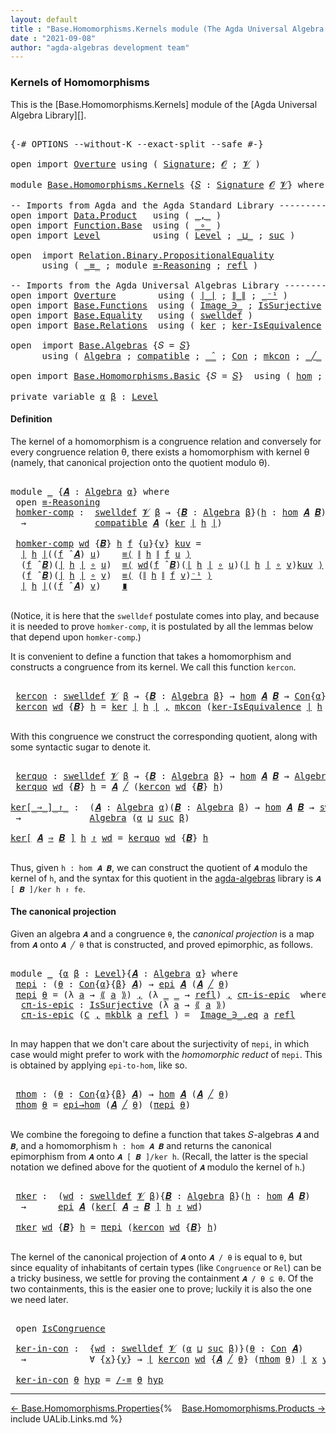 ```yaml
---
layout: default
title : "Base.Homomorphisms.Kernels module (The Agda Universal Algebra Library)"
date : "2021-09-08"
author: "agda-algebras development team"
---
```


### <a id="kernels-of-homomorphisms">Kernels of Homomorphisms</a>

This is the [Base.Homomorphisms.Kernels] module of the [Agda Universal Algebra Library][].

<pre class="Agda">

<a id="341" class="Symbol">{-#</a> <a id="345" class="Keyword">OPTIONS</a> <a id="353" class="Pragma">--without-K</a> <a id="365" class="Pragma">--exact-split</a> <a id="379" class="Pragma">--safe</a> <a id="386" class="Symbol">#-}</a>

<a id="391" class="Keyword">open</a> <a id="396" class="Keyword">import</a> <a id="403" href="Overture.html" class="Module">Overture</a> <a id="412" class="Keyword">using</a> <a id="418" class="Symbol">(</a> <a id="420" href="Overture.Signatures.html#3264" class="Function">Signature</a><a id="429" class="Symbol">;</a> <a id="431" href="Overture.Signatures.html#648" class="Generalizable">𝓞</a> <a id="433" class="Symbol">;</a> <a id="435" href="Overture.Signatures.html#650" class="Generalizable">𝓥</a> <a id="437" class="Symbol">)</a>

<a id="440" class="Keyword">module</a> <a id="447" href="Base.Homomorphisms.Kernels.html" class="Module">Base.Homomorphisms.Kernels</a> <a id="474" class="Symbol">{</a><a id="475" href="Base.Homomorphisms.Kernels.html#475" class="Bound">𝑆</a> <a id="477" class="Symbol">:</a> <a id="479" href="Overture.Signatures.html#3264" class="Function">Signature</a> <a id="489" href="Overture.Signatures.html#648" class="Generalizable">𝓞</a> <a id="491" href="Overture.Signatures.html#650" class="Generalizable">𝓥</a><a id="492" class="Symbol">}</a> <a id="494" class="Keyword">where</a>

<a id="501" class="Comment">-- Imports from Agda and the Agda Standard Library --------------------------------</a>
<a id="585" class="Keyword">open</a> <a id="590" class="Keyword">import</a> <a id="597" href="Data.Product.html" class="Module">Data.Product</a>   <a id="612" class="Keyword">using</a> <a id="618" class="Symbol">(</a> <a id="620" href="Agda.Builtin.Sigma.html#235" class="InductiveConstructor Operator">_,_</a> <a id="624" class="Symbol">)</a>
<a id="626" class="Keyword">open</a> <a id="631" class="Keyword">import</a> <a id="638" href="Function.Base.html" class="Module">Function.Base</a>  <a id="653" class="Keyword">using</a> <a id="659" class="Symbol">(</a> <a id="661" href="Function.Base.html#1115" class="Function Operator">_∘_</a> <a id="665" class="Symbol">)</a>
<a id="667" class="Keyword">open</a> <a id="672" class="Keyword">import</a> <a id="679" href="Level.html" class="Module">Level</a>          <a id="694" class="Keyword">using</a> <a id="700" class="Symbol">(</a> <a id="702" href="Agda.Primitive.html#742" class="Postulate">Level</a> <a id="708" class="Symbol">;</a> <a id="710" href="Agda.Primitive.html#961" class="Primitive Operator">_⊔_</a> <a id="714" class="Symbol">;</a> <a id="716" href="Agda.Primitive.html#931" class="Primitive">suc</a> <a id="720" class="Symbol">)</a>

<a id="723" class="Keyword">open</a>  <a id="729" class="Keyword">import</a> <a id="736" href="Relation.Binary.PropositionalEquality.html" class="Module">Relation.Binary.PropositionalEquality</a>
      <a id="780" class="Keyword">using</a> <a id="786" class="Symbol">(</a> <a id="788" href="Agda.Builtin.Equality.html#150" class="Datatype Operator">_≡_</a> <a id="792" class="Symbol">;</a> <a id="794" class="Keyword">module</a> <a id="801" href="Relation.Binary.PropositionalEquality.Properties.html#6731" class="Module">≡-Reasoning</a> <a id="813" class="Symbol">;</a> <a id="815" href="Agda.Builtin.Equality.html#207" class="InductiveConstructor">refl</a> <a id="820" class="Symbol">)</a>

<a id="823" class="Comment">-- Imports from the Agda Universal Algebras Library --------------------------------</a>
<a id="908" class="Keyword">open</a> <a id="913" class="Keyword">import</a> <a id="920" href="Overture.html" class="Module">Overture</a>        <a id="936" class="Keyword">using</a> <a id="942" class="Symbol">(</a> <a id="944" href="Overture.Basic.html#4325" class="Function Operator">∣_∣</a> <a id="948" class="Symbol">;</a> <a id="950" href="Overture.Basic.html#4363" class="Function Operator">∥_∥</a> <a id="954" class="Symbol">;</a> <a id="956" href="Overture.Basic.html#4919" class="Function Operator">_⁻¹</a> <a id="960" class="Symbol">)</a>
<a id="962" class="Keyword">open</a> <a id="967" class="Keyword">import</a> <a id="974" href="Base.Functions.html" class="Module">Base.Functions</a>  <a id="990" class="Keyword">using</a> <a id="996" class="Symbol">(</a> <a id="998" href="Base.Functions.Inverses.html#1134" class="Datatype Operator">Image_∋_</a> <a id="1007" class="Symbol">;</a> <a id="1009" href="Base.Functions.Surjective.html#1792" class="Function">IsSurjective</a> <a id="1022" class="Symbol">)</a>
<a id="1024" class="Keyword">open</a> <a id="1029" class="Keyword">import</a> <a id="1036" href="Base.Equality.html" class="Module">Base.Equality</a>   <a id="1052" class="Keyword">using</a> <a id="1058" class="Symbol">(</a> <a id="1060" href="Base.Equality.Welldefined.html#2509" class="Function">swelldef</a> <a id="1069" class="Symbol">)</a>
<a id="1071" class="Keyword">open</a> <a id="1076" class="Keyword">import</a> <a id="1083" href="Base.Relations.html" class="Module">Base.Relations</a>  <a id="1099" class="Keyword">using</a> <a id="1105" class="Symbol">(</a> <a id="1107" href="Base.Relations.Discrete.html#4384" class="Function">ker</a> <a id="1111" class="Symbol">;</a> <a id="1113" href="Base.Relations.Quotients.html#2908" class="Function">ker-IsEquivalence</a> <a id="1131" class="Symbol">;</a> <a id="1133" href="Base.Relations.Quotients.html#5437" class="Function Operator">⟪_⟫</a> <a id="1137" class="Symbol">;</a> <a id="1139" href="Base.Relations.Quotients.html#4830" class="InductiveConstructor">mkblk</a> <a id="1145" class="Symbol">)</a>

<a id="1148" class="Keyword">open</a>  <a id="1154" class="Keyword">import</a> <a id="1161" href="Base.Algebras.html" class="Module">Base.Algebras</a> <a id="1175" class="Symbol">{</a><a id="1176" class="Argument">𝑆</a> <a id="1178" class="Symbol">=</a> <a id="1180" href="Base.Homomorphisms.Kernels.html#475" class="Bound">𝑆</a><a id="1181" class="Symbol">}</a>
      <a id="1189" class="Keyword">using</a> <a id="1195" class="Symbol">(</a> <a id="1197" href="Base.Algebras.Basic.html#2774" class="Function">Algebra</a> <a id="1205" class="Symbol">;</a> <a id="1207" href="Base.Algebras.Basic.html#8742" class="Function">compatible</a> <a id="1218" class="Symbol">;</a> <a id="1220" href="Base.Algebras.Basic.html#5783" class="Function Operator">_̂_</a> <a id="1224" class="Symbol">;</a> <a id="1226" href="Base.Algebras.Congruences.html#1997" class="Function">Con</a> <a id="1230" class="Symbol">;</a> <a id="1232" href="Base.Algebras.Congruences.html#1914" class="InductiveConstructor">mkcon</a> <a id="1238" class="Symbol">;</a> <a id="1240" href="Base.Algebras.Congruences.html#3788" class="Function Operator">_╱_</a> <a id="1244" class="Symbol">;</a> <a id="1246" href="Base.Algebras.Congruences.html#1828" class="Record">IsCongruence</a> <a id="1259" class="Symbol">;</a> <a id="1261" href="Base.Algebras.Congruences.html#4887" class="Function">/-≡</a> <a id="1265" class="Symbol">)</a>

<a id="1268" class="Keyword">open</a> <a id="1273" class="Keyword">import</a> <a id="1280" href="Base.Homomorphisms.Basic.html" class="Module">Base.Homomorphisms.Basic</a> <a id="1305" class="Symbol">{</a><a id="1306" class="Argument">𝑆</a> <a id="1308" class="Symbol">=</a> <a id="1310" href="Base.Homomorphisms.Kernels.html#475" class="Bound">𝑆</a><a id="1311" class="Symbol">}</a>  <a id="1314" class="Keyword">using</a> <a id="1320" class="Symbol">(</a> <a id="1322" href="Base.Homomorphisms.Basic.html#2734" class="Function">hom</a> <a id="1326" class="Symbol">;</a> <a id="1328" href="Base.Homomorphisms.Basic.html#4290" class="Function">epi</a> <a id="1332" class="Symbol">;</a> <a id="1334" href="Base.Homomorphisms.Basic.html#4742" class="Function">epi→hom</a> <a id="1342" class="Symbol">)</a>

<a id="1345" class="Keyword">private</a> <a id="1353" class="Keyword">variable</a> <a id="1362" href="Base.Homomorphisms.Kernels.html#1362" class="Generalizable">α</a> <a id="1364" href="Base.Homomorphisms.Kernels.html#1364" class="Generalizable">β</a> <a id="1366" class="Symbol">:</a> <a id="1368" href="Agda.Primitive.html#742" class="Postulate">Level</a>
</pre>


#### <a id="definition">Definition</a>

The kernel of a homomorphism is a congruence relation and conversely for every
congruence relation θ, there exists a homomorphism with kernel θ (namely, that
canonical projection onto the quotient modulo θ).

<pre class="Agda">

<a id="1650" class="Keyword">module</a> <a id="1657" href="Base.Homomorphisms.Kernels.html#1657" class="Module">_</a> <a id="1659" class="Symbol">{</a><a id="1660" href="Base.Homomorphisms.Kernels.html#1660" class="Bound">𝑨</a> <a id="1662" class="Symbol">:</a> <a id="1664" href="Base.Algebras.Basic.html#2774" class="Function">Algebra</a> <a id="1672" href="Base.Homomorphisms.Kernels.html#1362" class="Generalizable">α</a><a id="1673" class="Symbol">}</a> <a id="1675" class="Keyword">where</a>
 <a id="1682" class="Keyword">open</a> <a id="1687" href="Relation.Binary.PropositionalEquality.Properties.html#6731" class="Module">≡-Reasoning</a>
 <a id="1700" href="Base.Homomorphisms.Kernels.html#1700" class="Function">homker-comp</a> <a id="1712" class="Symbol">:</a>  <a id="1715" href="Base.Equality.Welldefined.html#2509" class="Function">swelldef</a> <a id="1724" href="Base.Homomorphisms.Kernels.html#491" class="Bound">𝓥</a> <a id="1726" href="Base.Homomorphisms.Kernels.html#1364" class="Generalizable">β</a> <a id="1728" class="Symbol">→</a> <a id="1730" class="Symbol">{</a><a id="1731" href="Base.Homomorphisms.Kernels.html#1731" class="Bound">𝑩</a> <a id="1733" class="Symbol">:</a> <a id="1735" href="Base.Algebras.Basic.html#2774" class="Function">Algebra</a> <a id="1743" href="Base.Homomorphisms.Kernels.html#1364" class="Generalizable">β</a><a id="1744" class="Symbol">}(</a><a id="1746" href="Base.Homomorphisms.Kernels.html#1746" class="Bound">h</a> <a id="1748" class="Symbol">:</a> <a id="1750" href="Base.Homomorphisms.Basic.html#2734" class="Function">hom</a> <a id="1754" href="Base.Homomorphisms.Kernels.html#1660" class="Bound">𝑨</a> <a id="1756" href="Base.Homomorphisms.Kernels.html#1731" class="Bound">𝑩</a><a id="1757" class="Symbol">)</a>
  <a id="1761" class="Symbol">→</a>             <a id="1775" href="Base.Algebras.Basic.html#8742" class="Function">compatible</a> <a id="1786" href="Base.Homomorphisms.Kernels.html#1660" class="Bound">𝑨</a> <a id="1788" class="Symbol">(</a><a id="1789" href="Base.Relations.Discrete.html#4384" class="Function">ker</a> <a id="1793" href="Overture.Basic.html#4325" class="Function Operator">∣</a> <a id="1795" href="Base.Homomorphisms.Kernels.html#1746" class="Bound">h</a> <a id="1797" href="Overture.Basic.html#4325" class="Function Operator">∣</a><a id="1798" class="Symbol">)</a>

 <a id="1802" href="Base.Homomorphisms.Kernels.html#1700" class="Function">homker-comp</a> <a id="1814" href="Base.Homomorphisms.Kernels.html#1814" class="Bound">wd</a> <a id="1817" class="Symbol">{</a><a id="1818" href="Base.Homomorphisms.Kernels.html#1818" class="Bound">𝑩</a><a id="1819" class="Symbol">}</a> <a id="1821" href="Base.Homomorphisms.Kernels.html#1821" class="Bound">h</a> <a id="1823" href="Base.Homomorphisms.Kernels.html#1823" class="Bound">f</a> <a id="1825" class="Symbol">{</a><a id="1826" href="Base.Homomorphisms.Kernels.html#1826" class="Bound">u</a><a id="1827" class="Symbol">}{</a><a id="1829" href="Base.Homomorphisms.Kernels.html#1829" class="Bound">v</a><a id="1830" class="Symbol">}</a> <a id="1832" href="Base.Homomorphisms.Kernels.html#1832" class="Bound">kuv</a> <a id="1836" class="Symbol">=</a>
  <a id="1840" href="Overture.Basic.html#4325" class="Function Operator">∣</a> <a id="1842" href="Base.Homomorphisms.Kernels.html#1821" class="Bound">h</a> <a id="1844" href="Overture.Basic.html#4325" class="Function Operator">∣</a><a id="1845" class="Symbol">((</a><a id="1847" href="Base.Homomorphisms.Kernels.html#1823" class="Bound">f</a> <a id="1849" href="Base.Algebras.Basic.html#5783" class="Function Operator">̂</a> <a id="1851" href="Base.Homomorphisms.Kernels.html#1660" class="Bound">𝑨</a><a id="1852" class="Symbol">)</a> <a id="1854" href="Base.Homomorphisms.Kernels.html#1826" class="Bound">u</a><a id="1855" class="Symbol">)</a>    <a id="1860" href="Relation.Binary.Reasoning.Syntax.html#11048" class="Function">≡⟨</a> <a id="1863" href="Overture.Basic.html#4363" class="Function Operator">∥</a> <a id="1865" href="Base.Homomorphisms.Kernels.html#1821" class="Bound">h</a> <a id="1867" href="Overture.Basic.html#4363" class="Function Operator">∥</a> <a id="1869" href="Base.Homomorphisms.Kernels.html#1823" class="Bound">f</a> <a id="1871" href="Base.Homomorphisms.Kernels.html#1826" class="Bound">u</a> <a id="1873" href="Relation.Binary.Reasoning.Syntax.html#11048" class="Function">⟩</a>
  <a id="1877" class="Symbol">(</a><a id="1878" href="Base.Homomorphisms.Kernels.html#1823" class="Bound">f</a> <a id="1880" href="Base.Algebras.Basic.html#5783" class="Function Operator">̂</a> <a id="1882" href="Base.Homomorphisms.Kernels.html#1818" class="Bound">𝑩</a><a id="1883" class="Symbol">)(</a><a id="1885" href="Overture.Basic.html#4325" class="Function Operator">∣</a> <a id="1887" href="Base.Homomorphisms.Kernels.html#1821" class="Bound">h</a> <a id="1889" href="Overture.Basic.html#4325" class="Function Operator">∣</a> <a id="1891" href="Function.Base.html#1115" class="Function Operator">∘</a> <a id="1893" href="Base.Homomorphisms.Kernels.html#1826" class="Bound">u</a><a id="1894" class="Symbol">)</a>  <a id="1897" href="Relation.Binary.Reasoning.Syntax.html#11048" class="Function">≡⟨</a> <a id="1900" href="Base.Homomorphisms.Kernels.html#1814" class="Bound">wd</a><a id="1902" class="Symbol">(</a><a id="1903" href="Base.Homomorphisms.Kernels.html#1823" class="Bound">f</a> <a id="1905" href="Base.Algebras.Basic.html#5783" class="Function Operator">̂</a> <a id="1907" href="Base.Homomorphisms.Kernels.html#1818" class="Bound">𝑩</a><a id="1908" class="Symbol">)(</a><a id="1910" href="Overture.Basic.html#4325" class="Function Operator">∣</a> <a id="1912" href="Base.Homomorphisms.Kernels.html#1821" class="Bound">h</a> <a id="1914" href="Overture.Basic.html#4325" class="Function Operator">∣</a> <a id="1916" href="Function.Base.html#1115" class="Function Operator">∘</a> <a id="1918" href="Base.Homomorphisms.Kernels.html#1826" class="Bound">u</a><a id="1919" class="Symbol">)(</a><a id="1921" href="Overture.Basic.html#4325" class="Function Operator">∣</a> <a id="1923" href="Base.Homomorphisms.Kernels.html#1821" class="Bound">h</a> <a id="1925" href="Overture.Basic.html#4325" class="Function Operator">∣</a> <a id="1927" href="Function.Base.html#1115" class="Function Operator">∘</a> <a id="1929" href="Base.Homomorphisms.Kernels.html#1829" class="Bound">v</a><a id="1930" class="Symbol">)</a><a id="1931" href="Base.Homomorphisms.Kernels.html#1832" class="Bound">kuv</a> <a id="1935" href="Relation.Binary.Reasoning.Syntax.html#11048" class="Function">⟩</a>
  <a id="1939" class="Symbol">(</a><a id="1940" href="Base.Homomorphisms.Kernels.html#1823" class="Bound">f</a> <a id="1942" href="Base.Algebras.Basic.html#5783" class="Function Operator">̂</a> <a id="1944" href="Base.Homomorphisms.Kernels.html#1818" class="Bound">𝑩</a><a id="1945" class="Symbol">)(</a><a id="1947" href="Overture.Basic.html#4325" class="Function Operator">∣</a> <a id="1949" href="Base.Homomorphisms.Kernels.html#1821" class="Bound">h</a> <a id="1951" href="Overture.Basic.html#4325" class="Function Operator">∣</a> <a id="1953" href="Function.Base.html#1115" class="Function Operator">∘</a> <a id="1955" href="Base.Homomorphisms.Kernels.html#1829" class="Bound">v</a><a id="1956" class="Symbol">)</a>  <a id="1959" href="Relation.Binary.Reasoning.Syntax.html#11048" class="Function">≡⟨</a> <a id="1962" class="Symbol">(</a><a id="1963" href="Overture.Basic.html#4363" class="Function Operator">∥</a> <a id="1965" href="Base.Homomorphisms.Kernels.html#1821" class="Bound">h</a> <a id="1967" href="Overture.Basic.html#4363" class="Function Operator">∥</a> <a id="1969" href="Base.Homomorphisms.Kernels.html#1823" class="Bound">f</a> <a id="1971" href="Base.Homomorphisms.Kernels.html#1829" class="Bound">v</a><a id="1972" class="Symbol">)</a><a id="1973" href="Overture.Basic.html#4919" class="Function Operator">⁻¹</a> <a id="1976" href="Relation.Binary.Reasoning.Syntax.html#11048" class="Function">⟩</a>
  <a id="1980" href="Overture.Basic.html#4325" class="Function Operator">∣</a> <a id="1982" href="Base.Homomorphisms.Kernels.html#1821" class="Bound">h</a> <a id="1984" href="Overture.Basic.html#4325" class="Function Operator">∣</a><a id="1985" class="Symbol">((</a><a id="1987" href="Base.Homomorphisms.Kernels.html#1823" class="Bound">f</a> <a id="1989" href="Base.Algebras.Basic.html#5783" class="Function Operator">̂</a> <a id="1991" href="Base.Homomorphisms.Kernels.html#1660" class="Bound">𝑨</a><a id="1992" class="Symbol">)</a> <a id="1994" href="Base.Homomorphisms.Kernels.html#1829" class="Bound">v</a><a id="1995" class="Symbol">)</a>    <a id="2000" href="Relation.Binary.Reasoning.Syntax.html#12345" class="Function Operator">∎</a>

</pre>

(Notice, it is here that the `swelldef` postulate comes into play, and because it
is needed to prove `homker-comp`, it is postulated by all the lemmas below that
depend upon `homker-comp`.)

It is convenient to define a function that takes a homomorphism and constructs a
congruence from its kernel.  We call this function `kercon`.

<pre class="Agda">

 <a id="2364" href="Base.Homomorphisms.Kernels.html#2364" class="Function">kercon</a> <a id="2371" class="Symbol">:</a> <a id="2373" href="Base.Equality.Welldefined.html#2509" class="Function">swelldef</a> <a id="2382" href="Base.Homomorphisms.Kernels.html#491" class="Bound">𝓥</a> <a id="2384" href="Base.Homomorphisms.Kernels.html#1364" class="Generalizable">β</a> <a id="2386" class="Symbol">→</a> <a id="2388" class="Symbol">{</a><a id="2389" href="Base.Homomorphisms.Kernels.html#2389" class="Bound">𝑩</a> <a id="2391" class="Symbol">:</a> <a id="2393" href="Base.Algebras.Basic.html#2774" class="Function">Algebra</a> <a id="2401" href="Base.Homomorphisms.Kernels.html#1364" class="Generalizable">β</a><a id="2402" class="Symbol">}</a> <a id="2404" class="Symbol">→</a> <a id="2406" href="Base.Homomorphisms.Basic.html#2734" class="Function">hom</a> <a id="2410" href="Base.Homomorphisms.Kernels.html#1660" class="Bound">𝑨</a> <a id="2412" href="Base.Homomorphisms.Kernels.html#2389" class="Bound">𝑩</a> <a id="2414" class="Symbol">→</a> <a id="2416" href="Base.Algebras.Congruences.html#1997" class="Function">Con</a><a id="2419" class="Symbol">{</a><a id="2420" href="Base.Homomorphisms.Kernels.html#1672" class="Bound">α</a><a id="2421" class="Symbol">}{</a><a id="2423" href="Base.Homomorphisms.Kernels.html#1364" class="Generalizable">β</a><a id="2424" class="Symbol">}</a> <a id="2426" href="Base.Homomorphisms.Kernels.html#1660" class="Bound">𝑨</a>
 <a id="2429" href="Base.Homomorphisms.Kernels.html#2364" class="Function">kercon</a> <a id="2436" href="Base.Homomorphisms.Kernels.html#2436" class="Bound">wd</a> <a id="2439" class="Symbol">{</a><a id="2440" href="Base.Homomorphisms.Kernels.html#2440" class="Bound">𝑩</a><a id="2441" class="Symbol">}</a> <a id="2443" href="Base.Homomorphisms.Kernels.html#2443" class="Bound">h</a> <a id="2445" class="Symbol">=</a> <a id="2447" href="Base.Relations.Discrete.html#4384" class="Function">ker</a> <a id="2451" href="Overture.Basic.html#4325" class="Function Operator">∣</a> <a id="2453" href="Base.Homomorphisms.Kernels.html#2443" class="Bound">h</a> <a id="2455" href="Overture.Basic.html#4325" class="Function Operator">∣</a> <a id="2457" href="Agda.Builtin.Sigma.html#235" class="InductiveConstructor Operator">,</a> <a id="2459" href="Base.Algebras.Congruences.html#1914" class="InductiveConstructor">mkcon</a> <a id="2465" class="Symbol">(</a><a id="2466" href="Base.Relations.Quotients.html#2908" class="Function">ker-IsEquivalence</a> <a id="2484" href="Overture.Basic.html#4325" class="Function Operator">∣</a> <a id="2486" href="Base.Homomorphisms.Kernels.html#2443" class="Bound">h</a> <a id="2488" href="Overture.Basic.html#4325" class="Function Operator">∣</a><a id="2489" class="Symbol">)(</a><a id="2491" href="Base.Homomorphisms.Kernels.html#1700" class="Function">homker-comp</a> <a id="2503" href="Base.Homomorphisms.Kernels.html#2436" class="Bound">wd</a> <a id="2506" class="Symbol">{</a><a id="2507" href="Base.Homomorphisms.Kernels.html#2440" class="Bound">𝑩</a><a id="2508" class="Symbol">}</a> <a id="2510" href="Base.Homomorphisms.Kernels.html#2443" class="Bound">h</a><a id="2511" class="Symbol">)</a>

</pre>

With this congruence we construct the corresponding quotient, along with some
syntactic sugar to denote it.

<pre class="Agda">

 <a id="2650" href="Base.Homomorphisms.Kernels.html#2650" class="Function">kerquo</a> <a id="2657" class="Symbol">:</a> <a id="2659" href="Base.Equality.Welldefined.html#2509" class="Function">swelldef</a> <a id="2668" href="Base.Homomorphisms.Kernels.html#491" class="Bound">𝓥</a> <a id="2670" href="Base.Homomorphisms.Kernels.html#1364" class="Generalizable">β</a> <a id="2672" class="Symbol">→</a> <a id="2674" class="Symbol">{</a><a id="2675" href="Base.Homomorphisms.Kernels.html#2675" class="Bound">𝑩</a> <a id="2677" class="Symbol">:</a> <a id="2679" href="Base.Algebras.Basic.html#2774" class="Function">Algebra</a> <a id="2687" href="Base.Homomorphisms.Kernels.html#1364" class="Generalizable">β</a><a id="2688" class="Symbol">}</a> <a id="2690" class="Symbol">→</a> <a id="2692" href="Base.Homomorphisms.Basic.html#2734" class="Function">hom</a> <a id="2696" href="Base.Homomorphisms.Kernels.html#1660" class="Bound">𝑨</a> <a id="2698" href="Base.Homomorphisms.Kernels.html#2675" class="Bound">𝑩</a> <a id="2700" class="Symbol">→</a> <a id="2702" href="Base.Algebras.Basic.html#2774" class="Function">Algebra</a> <a id="2710" class="Symbol">(</a><a id="2711" href="Base.Homomorphisms.Kernels.html#1672" class="Bound">α</a> <a id="2713" href="Agda.Primitive.html#961" class="Primitive Operator">⊔</a> <a id="2715" href="Agda.Primitive.html#931" class="Primitive">suc</a> <a id="2719" href="Base.Homomorphisms.Kernels.html#1364" class="Generalizable">β</a><a id="2720" class="Symbol">)</a>
 <a id="2723" href="Base.Homomorphisms.Kernels.html#2650" class="Function">kerquo</a> <a id="2730" href="Base.Homomorphisms.Kernels.html#2730" class="Bound">wd</a> <a id="2733" class="Symbol">{</a><a id="2734" href="Base.Homomorphisms.Kernels.html#2734" class="Bound">𝑩</a><a id="2735" class="Symbol">}</a> <a id="2737" href="Base.Homomorphisms.Kernels.html#2737" class="Bound">h</a> <a id="2739" class="Symbol">=</a> <a id="2741" href="Base.Homomorphisms.Kernels.html#1660" class="Bound">𝑨</a> <a id="2743" href="Base.Algebras.Congruences.html#3788" class="Function Operator">╱</a> <a id="2745" class="Symbol">(</a><a id="2746" href="Base.Homomorphisms.Kernels.html#2364" class="Function">kercon</a> <a id="2753" href="Base.Homomorphisms.Kernels.html#2730" class="Bound">wd</a> <a id="2756" class="Symbol">{</a><a id="2757" href="Base.Homomorphisms.Kernels.html#2734" class="Bound">𝑩</a><a id="2758" class="Symbol">}</a> <a id="2760" href="Base.Homomorphisms.Kernels.html#2737" class="Bound">h</a><a id="2761" class="Symbol">)</a>

<a id="ker[_⇒_]_↾_"></a><a id="2764" href="Base.Homomorphisms.Kernels.html#2764" class="Function Operator">ker[_⇒_]_↾_</a> <a id="2776" class="Symbol">:</a>  <a id="2779" class="Symbol">(</a><a id="2780" href="Base.Homomorphisms.Kernels.html#2780" class="Bound">𝑨</a> <a id="2782" class="Symbol">:</a> <a id="2784" href="Base.Algebras.Basic.html#2774" class="Function">Algebra</a> <a id="2792" href="Base.Homomorphisms.Kernels.html#1362" class="Generalizable">α</a><a id="2793" class="Symbol">)(</a><a id="2795" href="Base.Homomorphisms.Kernels.html#2795" class="Bound">𝑩</a> <a id="2797" class="Symbol">:</a> <a id="2799" href="Base.Algebras.Basic.html#2774" class="Function">Algebra</a> <a id="2807" href="Base.Homomorphisms.Kernels.html#1364" class="Generalizable">β</a><a id="2808" class="Symbol">)</a> <a id="2810" class="Symbol">→</a> <a id="2812" href="Base.Homomorphisms.Basic.html#2734" class="Function">hom</a> <a id="2816" href="Base.Homomorphisms.Kernels.html#2780" class="Bound">𝑨</a> <a id="2818" href="Base.Homomorphisms.Kernels.html#2795" class="Bound">𝑩</a> <a id="2820" class="Symbol">→</a> <a id="2822" href="Base.Equality.Welldefined.html#2509" class="Function">swelldef</a> <a id="2831" href="Base.Homomorphisms.Kernels.html#491" class="Bound">𝓥</a> <a id="2833" href="Base.Homomorphisms.Kernels.html#1364" class="Generalizable">β</a>
 <a id="2836" class="Symbol">→</a>             <a id="2850" href="Base.Algebras.Basic.html#2774" class="Function">Algebra</a> <a id="2858" class="Symbol">(</a><a id="2859" href="Base.Homomorphisms.Kernels.html#1362" class="Generalizable">α</a> <a id="2861" href="Agda.Primitive.html#961" class="Primitive Operator">⊔</a> <a id="2863" href="Agda.Primitive.html#931" class="Primitive">suc</a> <a id="2867" href="Base.Homomorphisms.Kernels.html#1364" class="Generalizable">β</a><a id="2868" class="Symbol">)</a>

<a id="2871" href="Base.Homomorphisms.Kernels.html#2764" class="Function Operator">ker[</a> <a id="2876" href="Base.Homomorphisms.Kernels.html#2876" class="Bound">𝑨</a> <a id="2878" href="Base.Homomorphisms.Kernels.html#2764" class="Function Operator">⇒</a> <a id="2880" href="Base.Homomorphisms.Kernels.html#2880" class="Bound">𝑩</a> <a id="2882" href="Base.Homomorphisms.Kernels.html#2764" class="Function Operator">]</a> <a id="2884" href="Base.Homomorphisms.Kernels.html#2884" class="Bound">h</a> <a id="2886" href="Base.Homomorphisms.Kernels.html#2764" class="Function Operator">↾</a> <a id="2888" href="Base.Homomorphisms.Kernels.html#2888" class="Bound">wd</a> <a id="2891" class="Symbol">=</a> <a id="2893" href="Base.Homomorphisms.Kernels.html#2650" class="Function">kerquo</a> <a id="2900" href="Base.Homomorphisms.Kernels.html#2888" class="Bound">wd</a> <a id="2903" class="Symbol">{</a><a id="2904" href="Base.Homomorphisms.Kernels.html#2880" class="Bound">𝑩</a><a id="2905" class="Symbol">}</a> <a id="2907" href="Base.Homomorphisms.Kernels.html#2884" class="Bound">h</a>

</pre>

Thus, given `h : hom 𝑨 𝑩`, we can construct the quotient of `𝑨` modulo the kernel
of `h`, and the syntax for this quotient in the
[agda-algebras](https://github.com/ualib/agda-algebras) library is
`𝑨 [ 𝑩 ]/ker h ↾ fe`.

#### <a id="the-canonical-projection">The canonical projection</a>

Given an algebra `𝑨` and a congruence `θ`, the *canonical projection* is a map
from `𝑨` onto `𝑨 ╱ θ` that is constructed, and proved epimorphic, as follows.

<pre class="Agda">

<a id="3382" class="Keyword">module</a> <a id="3389" href="Base.Homomorphisms.Kernels.html#3389" class="Module">_</a> <a id="3391" class="Symbol">{</a><a id="3392" href="Base.Homomorphisms.Kernels.html#3392" class="Bound">α</a> <a id="3394" href="Base.Homomorphisms.Kernels.html#3394" class="Bound">β</a> <a id="3396" class="Symbol">:</a> <a id="3398" href="Agda.Primitive.html#742" class="Postulate">Level</a><a id="3403" class="Symbol">}{</a><a id="3405" href="Base.Homomorphisms.Kernels.html#3405" class="Bound">𝑨</a> <a id="3407" class="Symbol">:</a> <a id="3409" href="Base.Algebras.Basic.html#2774" class="Function">Algebra</a> <a id="3417" href="Base.Homomorphisms.Kernels.html#3392" class="Bound">α</a><a id="3418" class="Symbol">}</a> <a id="3420" class="Keyword">where</a>
 <a id="3427" href="Base.Homomorphisms.Kernels.html#3427" class="Function">πepi</a> <a id="3432" class="Symbol">:</a> <a id="3434" class="Symbol">(</a><a id="3435" href="Base.Homomorphisms.Kernels.html#3435" class="Bound">θ</a> <a id="3437" class="Symbol">:</a> <a id="3439" href="Base.Algebras.Congruences.html#1997" class="Function">Con</a><a id="3442" class="Symbol">{</a><a id="3443" href="Base.Homomorphisms.Kernels.html#3392" class="Bound">α</a><a id="3444" class="Symbol">}{</a><a id="3446" href="Base.Homomorphisms.Kernels.html#3394" class="Bound">β</a><a id="3447" class="Symbol">}</a> <a id="3449" href="Base.Homomorphisms.Kernels.html#3405" class="Bound">𝑨</a><a id="3450" class="Symbol">)</a> <a id="3452" class="Symbol">→</a> <a id="3454" href="Base.Homomorphisms.Basic.html#4290" class="Function">epi</a> <a id="3458" href="Base.Homomorphisms.Kernels.html#3405" class="Bound">𝑨</a> <a id="3460" class="Symbol">(</a><a id="3461" href="Base.Homomorphisms.Kernels.html#3405" class="Bound">𝑨</a> <a id="3463" href="Base.Algebras.Congruences.html#3788" class="Function Operator">╱</a> <a id="3465" href="Base.Homomorphisms.Kernels.html#3435" class="Bound">θ</a><a id="3466" class="Symbol">)</a>
 <a id="3469" href="Base.Homomorphisms.Kernels.html#3427" class="Function">πepi</a> <a id="3474" href="Base.Homomorphisms.Kernels.html#3474" class="Bound">θ</a> <a id="3476" class="Symbol">=</a> <a id="3478" class="Symbol">(λ</a> <a id="3481" href="Base.Homomorphisms.Kernels.html#3481" class="Bound">a</a> <a id="3483" class="Symbol">→</a> <a id="3485" href="Base.Relations.Quotients.html#5437" class="Function Operator">⟪</a> <a id="3487" href="Base.Homomorphisms.Kernels.html#3481" class="Bound">a</a> <a id="3489" href="Base.Relations.Quotients.html#5437" class="Function Operator">⟫</a><a id="3490" class="Symbol">)</a> <a id="3492" href="Agda.Builtin.Sigma.html#235" class="InductiveConstructor Operator">,</a> <a id="3494" class="Symbol">(λ</a> <a id="3497" href="Base.Homomorphisms.Kernels.html#3497" class="Bound">_</a> <a id="3499" href="Base.Homomorphisms.Kernels.html#3499" class="Bound">_</a> <a id="3501" class="Symbol">→</a> <a id="3503" href="Agda.Builtin.Equality.html#207" class="InductiveConstructor">refl</a><a id="3507" class="Symbol">)</a> <a id="3509" href="Agda.Builtin.Sigma.html#235" class="InductiveConstructor Operator">,</a> <a id="3511" href="Base.Homomorphisms.Kernels.html#3531" class="Function">cπ-is-epic</a>  <a id="3523" class="Keyword">where</a>
  <a id="3531" href="Base.Homomorphisms.Kernels.html#3531" class="Function">cπ-is-epic</a> <a id="3542" class="Symbol">:</a> <a id="3544" href="Base.Functions.Surjective.html#1792" class="Function">IsSurjective</a> <a id="3557" class="Symbol">(λ</a> <a id="3560" href="Base.Homomorphisms.Kernels.html#3560" class="Bound">a</a> <a id="3562" class="Symbol">→</a> <a id="3564" href="Base.Relations.Quotients.html#5437" class="Function Operator">⟪</a> <a id="3566" href="Base.Homomorphisms.Kernels.html#3560" class="Bound">a</a> <a id="3568" href="Base.Relations.Quotients.html#5437" class="Function Operator">⟫</a><a id="3569" class="Symbol">)</a>
  <a id="3573" href="Base.Homomorphisms.Kernels.html#3531" class="Function">cπ-is-epic</a> <a id="3584" class="Symbol">(</a><a id="3585" href="Base.Homomorphisms.Kernels.html#3585" class="Bound">C</a> <a id="3587" href="Agda.Builtin.Sigma.html#235" class="InductiveConstructor Operator">,</a> <a id="3589" href="Base.Relations.Quotients.html#4830" class="InductiveConstructor">mkblk</a> <a id="3595" href="Base.Homomorphisms.Kernels.html#3595" class="Bound">a</a> <a id="3597" href="Agda.Builtin.Equality.html#207" class="InductiveConstructor">refl</a> <a id="3602" class="Symbol">)</a> <a id="3604" class="Symbol">=</a>  <a id="3607" href="Base.Functions.Inverses.html#1182" class="InductiveConstructor">Image_∋_.eq</a> <a id="3619" href="Base.Homomorphisms.Kernels.html#3595" class="Bound">a</a> <a id="3621" href="Agda.Builtin.Equality.html#207" class="InductiveConstructor">refl</a>

</pre>

In may happen that we don't care about the surjectivity of `πepi`, in which case
would might prefer to work with the *homomorphic reduct* of `πepi`. This is
obtained by applying `epi-to-hom`, like so.

<pre class="Agda">

 <a id="3856" href="Base.Homomorphisms.Kernels.html#3856" class="Function">πhom</a> <a id="3861" class="Symbol">:</a> <a id="3863" class="Symbol">(</a><a id="3864" href="Base.Homomorphisms.Kernels.html#3864" class="Bound">θ</a> <a id="3866" class="Symbol">:</a> <a id="3868" href="Base.Algebras.Congruences.html#1997" class="Function">Con</a><a id="3871" class="Symbol">{</a><a id="3872" href="Base.Homomorphisms.Kernels.html#3392" class="Bound">α</a><a id="3873" class="Symbol">}{</a><a id="3875" href="Base.Homomorphisms.Kernels.html#3394" class="Bound">β</a><a id="3876" class="Symbol">}</a> <a id="3878" href="Base.Homomorphisms.Kernels.html#3405" class="Bound">𝑨</a><a id="3879" class="Symbol">)</a> <a id="3881" class="Symbol">→</a> <a id="3883" href="Base.Homomorphisms.Basic.html#2734" class="Function">hom</a> <a id="3887" href="Base.Homomorphisms.Kernels.html#3405" class="Bound">𝑨</a> <a id="3889" class="Symbol">(</a><a id="3890" href="Base.Homomorphisms.Kernels.html#3405" class="Bound">𝑨</a> <a id="3892" href="Base.Algebras.Congruences.html#3788" class="Function Operator">╱</a> <a id="3894" href="Base.Homomorphisms.Kernels.html#3864" class="Bound">θ</a><a id="3895" class="Symbol">)</a>
 <a id="3898" href="Base.Homomorphisms.Kernels.html#3856" class="Function">πhom</a> <a id="3903" href="Base.Homomorphisms.Kernels.html#3903" class="Bound">θ</a> <a id="3905" class="Symbol">=</a> <a id="3907" href="Base.Homomorphisms.Basic.html#4742" class="Function">epi→hom</a> <a id="3915" class="Symbol">(</a><a id="3916" href="Base.Homomorphisms.Kernels.html#3405" class="Bound">𝑨</a> <a id="3918" href="Base.Algebras.Congruences.html#3788" class="Function Operator">╱</a> <a id="3920" href="Base.Homomorphisms.Kernels.html#3903" class="Bound">θ</a><a id="3921" class="Symbol">)</a> <a id="3923" class="Symbol">(</a><a id="3924" href="Base.Homomorphisms.Kernels.html#3427" class="Function">πepi</a> <a id="3929" href="Base.Homomorphisms.Kernels.html#3903" class="Bound">θ</a><a id="3930" class="Symbol">)</a>

</pre>

We combine the foregoing to define a function that takes 𝑆-algebras `𝑨` and `𝑩`,
and a homomorphism `h : hom 𝑨 𝑩` and returns the canonical epimorphism from `𝑨`
onto `𝑨 [ 𝑩 ]/ker h`. (Recall, the latter is the special notation we defined above
for the quotient of `𝑨` modulo the kernel of `h`.)

<pre class="Agda">

 <a id="4256" href="Base.Homomorphisms.Kernels.html#4256" class="Function">πker</a> <a id="4261" class="Symbol">:</a>  <a id="4264" class="Symbol">(</a><a id="4265" href="Base.Homomorphisms.Kernels.html#4265" class="Bound">wd</a> <a id="4268" class="Symbol">:</a> <a id="4270" href="Base.Equality.Welldefined.html#2509" class="Function">swelldef</a> <a id="4279" href="Base.Homomorphisms.Kernels.html#491" class="Bound">𝓥</a> <a id="4281" href="Base.Homomorphisms.Kernels.html#3394" class="Bound">β</a><a id="4282" class="Symbol">){</a><a id="4284" href="Base.Homomorphisms.Kernels.html#4284" class="Bound">𝑩</a> <a id="4286" class="Symbol">:</a> <a id="4288" href="Base.Algebras.Basic.html#2774" class="Function">Algebra</a> <a id="4296" href="Base.Homomorphisms.Kernels.html#3394" class="Bound">β</a><a id="4297" class="Symbol">}(</a><a id="4299" href="Base.Homomorphisms.Kernels.html#4299" class="Bound">h</a> <a id="4301" class="Symbol">:</a> <a id="4303" href="Base.Homomorphisms.Basic.html#2734" class="Function">hom</a> <a id="4307" href="Base.Homomorphisms.Kernels.html#3405" class="Bound">𝑨</a> <a id="4309" href="Base.Homomorphisms.Kernels.html#4284" class="Bound">𝑩</a><a id="4310" class="Symbol">)</a>
  <a id="4314" class="Symbol">→</a>      <a id="4321" href="Base.Homomorphisms.Basic.html#4290" class="Function">epi</a> <a id="4325" href="Base.Homomorphisms.Kernels.html#3405" class="Bound">𝑨</a> <a id="4327" class="Symbol">(</a><a id="4328" href="Base.Homomorphisms.Kernels.html#2764" class="Function Operator">ker[</a> <a id="4333" href="Base.Homomorphisms.Kernels.html#3405" class="Bound">𝑨</a> <a id="4335" href="Base.Homomorphisms.Kernels.html#2764" class="Function Operator">⇒</a> <a id="4337" href="Base.Homomorphisms.Kernels.html#4284" class="Bound">𝑩</a> <a id="4339" href="Base.Homomorphisms.Kernels.html#2764" class="Function Operator">]</a> <a id="4341" href="Base.Homomorphisms.Kernels.html#4299" class="Bound">h</a> <a id="4343" href="Base.Homomorphisms.Kernels.html#2764" class="Function Operator">↾</a> <a id="4345" href="Base.Homomorphisms.Kernels.html#4265" class="Bound">wd</a><a id="4347" class="Symbol">)</a>

 <a id="4351" href="Base.Homomorphisms.Kernels.html#4256" class="Function">πker</a> <a id="4356" href="Base.Homomorphisms.Kernels.html#4356" class="Bound">wd</a> <a id="4359" class="Symbol">{</a><a id="4360" href="Base.Homomorphisms.Kernels.html#4360" class="Bound">𝑩</a><a id="4361" class="Symbol">}</a> <a id="4363" href="Base.Homomorphisms.Kernels.html#4363" class="Bound">h</a> <a id="4365" class="Symbol">=</a> <a id="4367" href="Base.Homomorphisms.Kernels.html#3427" class="Function">πepi</a> <a id="4372" class="Symbol">(</a><a id="4373" href="Base.Homomorphisms.Kernels.html#2364" class="Function">kercon</a> <a id="4380" href="Base.Homomorphisms.Kernels.html#4356" class="Bound">wd</a> <a id="4383" class="Symbol">{</a><a id="4384" href="Base.Homomorphisms.Kernels.html#4360" class="Bound">𝑩</a><a id="4385" class="Symbol">}</a> <a id="4387" href="Base.Homomorphisms.Kernels.html#4363" class="Bound">h</a><a id="4388" class="Symbol">)</a>

</pre>

The kernel of the canonical projection of `𝑨` onto `𝑨 / θ` is equal to `θ`, but
since equality of inhabitants of certain types (like `Congruence` or `Rel`) can be
a tricky business, we settle for proving the containment `𝑨 / θ ⊆ θ`. Of the two
containments, this is the easier one to prove; luckily it is also the one we need
later.

<pre class="Agda">

 <a id="4752" class="Keyword">open</a> <a id="4757" href="Base.Algebras.Congruences.html#1828" class="Module">IsCongruence</a>

 <a id="4772" href="Base.Homomorphisms.Kernels.html#4772" class="Function">ker-in-con</a> <a id="4783" class="Symbol">:</a>  <a id="4786" class="Symbol">{</a><a id="4787" href="Base.Homomorphisms.Kernels.html#4787" class="Bound">wd</a> <a id="4790" class="Symbol">:</a> <a id="4792" href="Base.Equality.Welldefined.html#2509" class="Function">swelldef</a> <a id="4801" href="Base.Homomorphisms.Kernels.html#491" class="Bound">𝓥</a> <a id="4803" class="Symbol">(</a><a id="4804" href="Base.Homomorphisms.Kernels.html#3392" class="Bound">α</a> <a id="4806" href="Agda.Primitive.html#961" class="Primitive Operator">⊔</a> <a id="4808" href="Agda.Primitive.html#931" class="Primitive">suc</a> <a id="4812" href="Base.Homomorphisms.Kernels.html#3394" class="Bound">β</a><a id="4813" class="Symbol">)}(</a><a id="4816" href="Base.Homomorphisms.Kernels.html#4816" class="Bound">θ</a> <a id="4818" class="Symbol">:</a> <a id="4820" href="Base.Algebras.Congruences.html#1997" class="Function">Con</a> <a id="4824" href="Base.Homomorphisms.Kernels.html#3405" class="Bound">𝑨</a><a id="4825" class="Symbol">)</a>
  <a id="4829" class="Symbol">→</a>            <a id="4842" class="Symbol">∀</a> <a id="4844" class="Symbol">{</a><a id="4845" href="Base.Homomorphisms.Kernels.html#4845" class="Bound">x</a><a id="4846" class="Symbol">}{</a><a id="4848" href="Base.Homomorphisms.Kernels.html#4848" class="Bound">y</a><a id="4849" class="Symbol">}</a> <a id="4851" class="Symbol">→</a> <a id="4853" href="Overture.Basic.html#4325" class="Function Operator">∣</a> <a id="4855" href="Base.Homomorphisms.Kernels.html#2364" class="Function">kercon</a> <a id="4862" href="Base.Homomorphisms.Kernels.html#4787" class="Bound">wd</a> <a id="4865" class="Symbol">{</a><a id="4866" href="Base.Homomorphisms.Kernels.html#3405" class="Bound">𝑨</a> <a id="4868" href="Base.Algebras.Congruences.html#3788" class="Function Operator">╱</a> <a id="4870" href="Base.Homomorphisms.Kernels.html#4816" class="Bound">θ</a><a id="4871" class="Symbol">}</a> <a id="4873" class="Symbol">(</a><a id="4874" href="Base.Homomorphisms.Kernels.html#3856" class="Function">πhom</a> <a id="4879" href="Base.Homomorphisms.Kernels.html#4816" class="Bound">θ</a><a id="4880" class="Symbol">)</a> <a id="4882" href="Overture.Basic.html#4325" class="Function Operator">∣</a> <a id="4884" href="Base.Homomorphisms.Kernels.html#4845" class="Bound">x</a> <a id="4886" href="Base.Homomorphisms.Kernels.html#4848" class="Bound">y</a> <a id="4888" class="Symbol">→</a>  <a id="4891" href="Overture.Basic.html#4325" class="Function Operator">∣</a> <a id="4893" href="Base.Homomorphisms.Kernels.html#4816" class="Bound">θ</a> <a id="4895" href="Overture.Basic.html#4325" class="Function Operator">∣</a> <a id="4897" href="Base.Homomorphisms.Kernels.html#4845" class="Bound">x</a> <a id="4899" href="Base.Homomorphisms.Kernels.html#4848" class="Bound">y</a>

 <a id="4903" href="Base.Homomorphisms.Kernels.html#4772" class="Function">ker-in-con</a> <a id="4914" href="Base.Homomorphisms.Kernels.html#4914" class="Bound">θ</a> <a id="4916" href="Base.Homomorphisms.Kernels.html#4916" class="Bound">hyp</a> <a id="4920" class="Symbol">=</a> <a id="4922" href="Base.Algebras.Congruences.html#4887" class="Function">/-≡</a> <a id="4926" href="Base.Homomorphisms.Kernels.html#4914" class="Bound">θ</a> <a id="4928" href="Base.Homomorphisms.Kernels.html#4916" class="Bound">hyp</a>
</pre>

---------------------------------

<span style="float:left;">[← Base.Homomorphisms.Properties](Base.Homomorphisms.Properties.html)</span>
<span style="float:right;">[Base.Homomorphisms.Products →](Base.Homomorphisms.Products.html)</span>

{% include UALib.Links.md %}
